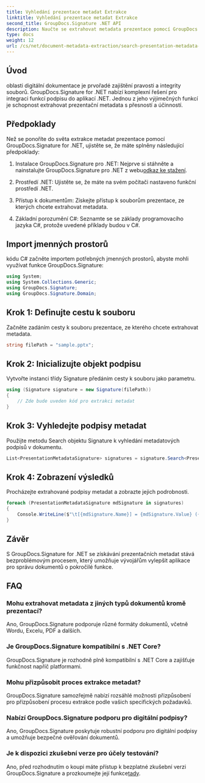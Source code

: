 ```yaml
---
title: Vyhledání prezentace metadat Extrakce
linktitle: Vyhledání prezentace metadat Extrakce
second_title: GroupDocs.Signature .NET API
description: Naučte se extrahovat metadata prezentace pomocí GroupDocs.Signature for .NET. Vylepšete své možnosti správy dokumentů bez námahy.
type: docs
weight: 12
url: /cs/net/document-metadata-extraction/search-presentation-metadata-extraction/
---
```

## Úvod
oblasti digitální dokumentace je prvořadé zajištění pravosti a integrity souborů. GroupDocs.Signature for .NET nabízí komplexní řešení pro integraci funkcí podpisu do aplikací .NET. Jednou z jeho výjimečných funkcí je schopnost extrahovat prezentační metadata s přesností a účinností.
## Předpoklady
Než se ponoříte do světa extrakce metadat prezentace pomocí GroupDocs.Signature for .NET, ujistěte se, že máte splněny následující předpoklady:
1.  Instalace GroupDocs.Signature pro .NET: Nejprve si stáhněte a nainstalujte GroupDocs.Signature pro .NET z webu[odkaz ke stažení](https://releases.groupdocs.com/signature/net/).
   
2. Prostředí .NET: Ujistěte se, že máte na svém počítači nastaveno funkční prostředí .NET.
   
3. Přístup k dokumentům: Získejte přístup k souborům prezentace, ze kterých chcete extrahovat metadata.
   
4. Základní porozumění C#: Seznamte se se základy programovacího jazyka C#, protože uvedené příklady budou v C#.

## Import jmenných prostorů
kódu C# začněte importem potřebných jmenných prostorů, abyste mohli využívat funkce GroupDocs.Signature:
```csharp
using System;
using System.Collections.Generic;
using GroupDocs.Signature;
using GroupDocs.Signature.Domain;
```
## Krok 1: Definujte cestu k souboru
Začněte zadáním cesty k souboru prezentace, ze kterého chcete extrahovat metadata.
```csharp
string filePath = "sample.pptx";
```
## Krok 2: Inicializujte objekt podpisu
Vytvořte instanci třídy Signature předáním cesty k souboru jako parametru.
```csharp
using (Signature signature = new Signature(filePath))
{
    // Zde bude uveden kód pro extrakci metadat
}
```
## Krok 3: Vyhledejte podpisy metadat
Použijte metodu Search objektu Signature k vyhledání metadatových podpisů v dokumentu.
```csharp
List<PresentationMetadataSignature> signatures = signature.Search<PresentationMetadataSignature>(SignatureType.Metadata);
```
## Krok 4: Zobrazení výsledků
Procházejte extrahované podpisy metadat a zobrazte jejich podrobnosti.
```csharp
foreach (PresentationMetadataSignature mdSignature in signatures)
{
    Console.WriteLine($"\t[{mdSignature.Name}] = {mdSignature.Value} ({mdSignature.Type})");
}
```

## Závěr
S GroupDocs.Signature for .NET se získávání prezentačních metadat stává bezproblémovým procesem, který umožňuje vývojářům vylepšit aplikace pro správu dokumentů o pokročilé funkce.
## FAQ
### Mohu extrahovat metadata z jiných typů dokumentů kromě prezentací?
Ano, GroupDocs.Signature podporuje různé formáty dokumentů, včetně Wordu, Excelu, PDF a dalších.
### Je GroupDocs.Signature kompatibilní s .NET Core?
GroupDocs.Signature je rozhodně plně kompatibilní s .NET Core a zajišťuje funkčnost napříč platformami.
### Mohu přizpůsobit proces extrakce metadat?
GroupDocs.Signature samozřejmě nabízí rozsáhlé možnosti přizpůsobení pro přizpůsobení procesu extrakce podle vašich specifických požadavků.
### Nabízí GroupDocs.Signature podporu pro digitální podpisy?
Ano, GroupDocs.Signature poskytuje robustní podporu pro digitální podpisy a umožňuje bezpečné ověřování dokumentů.
### Je k dispozici zkušební verze pro účely testování?
 Ano, před rozhodnutím o koupi máte přístup k bezplatné zkušební verzi GroupDocs.Signature a prozkoumejte její funkce[tady](https://releases.groupdocs.com/).